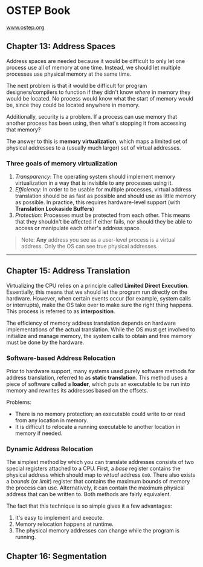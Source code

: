 # OSTEP Book
www.ostep.org

## Chapter 13: Address Spaces

Address spaces are needed because it would be difficult to only let one process use all of memory at one time. Instead, we should let multiple processes use physical memory at the same time. 

The next problem is that it would be difficult for program designers/compilers to function if they didn't know *where* in memory they would be located. No process would know what the start of memory would be, since they could be located anywhere in memory.

Additionally, security is a problem. If a process can use memory that another process has been using, then what's stopping it from accessing that memory? 

The answer to this is **memory virtualization**, which maps a limited set of physical addresses to a (usually much larger) set of virtual addresses. 

### Three goals of memory virtualization
1. *Transparency*: The operating system should implement memory virtualization in a way that is invisible to any processes using it. 
2. *Efficiency*: In order to be usable for multiple processes, virtual address translation should be as fast as possible and should use as little memory as possible. In practice, this requires hardware-level support (with **Translation Lookaside Buffers**)
3. *Protection*: Processes must be protected from each other. This means that they shouldn't be affected if either fails, nor should they be able to access or manipulate each other's address space.

> Note: **Any** address you see as a user-level process is a virtual address. Only the OS can see true physical addresses.

---

## Chapter 15: Address Translation

Virtualizing the CPU relies on a principle called **Limited Direct Execution**. Essentially, this means that we should let the program run directly on the hardware. However, when certain events occur (for example, system calls or interrupts), make the OS take over to make sure the right thing happens. This process is referred to as **interposition**.

The efficiency of memory address translation depends on hardware implementations of the actual translation. While the OS must get involved to initialize and manage memory, the system calls to obtain and free memory must be done by the hardware.

### Software-based Address Relocation

Prior to hardware support, many systems used purely software methods for address translation, referred to as **static translation**. This method uses a piece of software called a **loader**, which puts an executable to be run into memory and rewrites its addresses based on the offsets. 

Problems:
- There is no memory protection; an executable could write to or read from any location in memory.
- It is difficult to relocate a running executable to another location in memory if needed.

### Dynamic Address Relocation

The simplest method by which you can translate addresses consists of two special registers attached to a CPU. First, a *base* register contains the physical address which should map to *virtual* address `0x0`. There also exists a *bounds* (or *limit*) register that contains the maximum bounds of memory the process can use. Alternatively, it can contain the maximum physical address that can be written to. Both methods are fairly equivalent.

The fact that this technique is so simple gives it a few advantages:
1. It's easy to implement and execute.
2. Memory relocation happens at runtime.
3. The physical memory addresses can change while the program is running.

## Chapter 16: Segmentation

